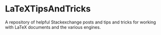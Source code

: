 # LaTeXTipsAndTricks
A repository of helpful Stackexchange posts and tips and tricks for working with LaTeX documents and the various engines.
